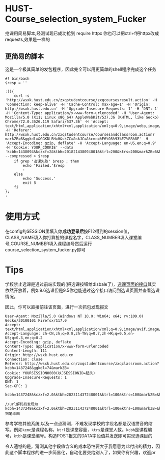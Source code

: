 # HUST-Course_selection_system_Fucker
 抢课用简易脚本,经测试现已成功抢到
require httpx
你也可以把ctrl+f把httpx改成requests,效果是一样的

## 更简易的脚本
这是一个极其简单的发包程序，因此完全可以用更简单的shell程序完成这个任务
```
#! bin/bash
$resp = ''

:(){
    curl -s 'http://wsxk.hust.edu.cn/zxqstudentcourse/zxqcoursesresult.action' -H 'Connection: keep-alive' -H 'Cache-Control: max-age=1' -H 'Origin: http://wsxk.hust.edu.cn' -H 'Upgrade-Insecure-Requests: 1' -H 'DNT: 1' -H 'Content-Type: application/x-www-form-urlencoded' -H 'User-Agent: Mozilla/5.0 (X11; Linux x86_64) AppleWebKit/537.36 (KHTML, like Gecko) Chrome/72.0.3626.119 Safari/537.36' -H 'Accept: text/html,application/xhtml+xml,application/xml;q=0.9,image/webp,image/apng,*/*;q=0.8' -H 'Referer: http://wsxk.hust.edu.cn/zxqstudentcourse/coursesandclassroom.action?markZB=6&ggkdl=&GGKDLBH=0&skZC=&skJC=&kcmc=%E6%98%93%E7%BB%8F' -H 'Accept-Encoding: gzip, deflate' -H 'Accept-Language: en-US,en;q=0.9' -H 'Cookie: YOUR_COOKIE' --data 'kcbh=1438094&kczxf=2&ktbh=201821438094001&ktrl=200&ktrs=200&markZB=6&kcmc=%E6%98%93%E7%BB%8F%E4%B8%8E%E4%B8%AD%E5%9B%BD%E6%96%87%E5%8C%96' --compressed > $resp
    if grep '选课失败' $resp ; then
        echo 'Failed.'$resp
        :
    else
        echo 'Success.'
        exit 8
    fi
};
:
```
# 使用方式
在config的SESSION里填入你**成功登录后**按F12得到的session值，CLASS_NAME填入你打算抢的课程名字，CLASS_NUMBER填入课堂编号,COURSE_NUMBER填入课程编号然后运行course_selection_system_fucker.py即可

# Tips
学校禁止选课是通过前端实现的(把选课按钮给disbale了)，[选课页面的接口](http://wsxk.hust.edu.cn/zxqstudentcourse/zxqcourses.action)其实依然开放着，例如9.6选课但是9.5你也能通过这个接口访问到选课页面并查看选课情况。

因此，你可以直接前往该页面，进行一次抓包发现报文
```
User-Agent: Mozilla/5.0 (Windows NT 10.0; Win64; x64; rv:109.0) Gecko/20100101 Firefox/117.0
Accept: text/html,application/xhtml+xml,application/xml;q=0.9,image/avif,image/webp,*/*;q=0.8
Accept-Language: zh-CN,zh;q=0.8,zh-TW;q=0.7,zh-HK;q=0.5,en-US;q=0.3,en;q=0.2
Accept-Encoding: gzip, deflate
Content-Type: application/x-www-form-urlencoded
Content-Length: 111
Origin: http://wsxk.hust.edu.cn
Connection: close
Referer: http://wsxk.hust.edu.cn/zxqstudentcourse/zxqclassroom.action?kcbh=1437248&ggkdl=74&markZB=
Cookie: YOURSESSION0000(以JSESSIONID=起头)
Upgrade-Insecure-Requests: 1
DNT: 1
Sec-GPC: 1

kcbh=1437248&kczxf=2.0&ktbh=202311437248001&ktrl=100&ktrs=100&markZB=&kcmc=%E9%92%A2%E7%AC%94%E7%BB%98%E7%94%BB

//url解码后发现为
kcbh=1437248&kczxf=2.0&ktbh=202311437248001&ktrl=100&ktrs=100&markZB=&kcmc=钢笔绘画
```
参考学校其他系统,以及一点点猜测，不难发现学校的字段名都是汉语拼音的缩写。例如```kcmc```是课程名称，```ktrl```是课堂容量，```ktrs```是课堂人数。`kcbh`是课程编号，`ktbh`是课堂编号。构造POST报文的DATA字段值并发送即可实现选课目的

令人遗憾的是，猜测其他字段值含义的成本恐怕要大于我愿意为此付出的精力，因此这个脚本程序的进一步简易化，自动化要交给别人了，如果你有兴趣，欢迎pr
